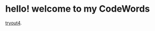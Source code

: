 # hello! welcome to my CodeWords


[tryout4](https://faye12.github.io/CodeWord/majorProject_tryout4/).
